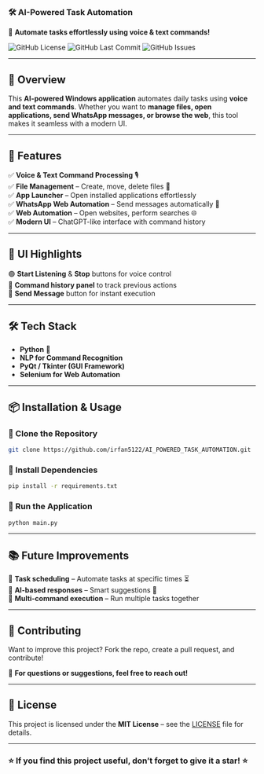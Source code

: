 
### **🛠️ AI-Powered Task Automation**  
🚀 **Automate tasks effortlessly using voice & text commands!**  


![GitHub License](https://img.shields.io/github/license/irfan5122/AI_POWERED_TASK_AUTOMATION)
![GitHub Last Commit](https://img.shields.io/github/last-commit/irfan5122/AI_POWERED_TASK_AUTOMATION)
![GitHub Issues](https://img.shields.io/github/issues/irfan5122/AI_POWERED_TASK_AUTOMATION)

---

## **📌 Overview**  
This **AI-powered Windows application** automates daily tasks using **voice and text commands**. Whether you want to **manage files, open applications, send WhatsApp messages, or browse the web**, this tool makes it seamless with a modern UI.  

---

## **🚀 Features**  
✅ **Voice & Text Command Processing** 🎙️  
✅ **File Management** – Create, move, delete files 📂  
✅ **App Launcher** – Open installed applications effortlessly  
✅ **WhatsApp Web Automation** – Send messages automatically 💬  
✅ **Web Automation** – Open websites, perform searches 🌐  
✅ **Modern UI** – ChatGPT-like interface with command history  

---

## **🎨 UI Highlights**  
🟢 **Start Listening** & **Stop** buttons for voice control  
📝 **Command history panel** to track previous actions  
📩 **Send Message** button for instant execution  

---

## **🛠️ Tech Stack**  
- **Python** 🐍  
- **NLP for Command Recognition**  
- **PyQt / Tkinter (GUI Framework)**  
- **Selenium for Web Automation**  

---

## **📦 Installation & Usage**  
### **🔹 Clone the Repository**  
```bash
git clone https://github.com/irfan5122/AI_POWERED_TASK_AUTOMATION.git
```
### **🔹 Install Dependencies**  
```bash
pip install -r requirements.txt
```
### **🔹 Run the Application**  
```bash
python main.py
```

---

## **📚 Future Improvements**  
🔹 **Task scheduling** – Automate tasks at specific times ⏳  
🔹 **AI-based responses** – Smart suggestions 🤖  
🔹 **Multi-command execution** – Run multiple tasks together  

---

## **📩 Contributing**  
Want to improve this project? Fork the repo, create a pull request, and contribute!  

📧 **For questions or suggestions, feel free to reach out!**  

---

## **📝 License**  
This project is licensed under the **MIT License** – see the [LICENSE](LICENSE) file for details.  

---

### **⭐ If you find this project useful, don’t forget to give it a star! ⭐**  


